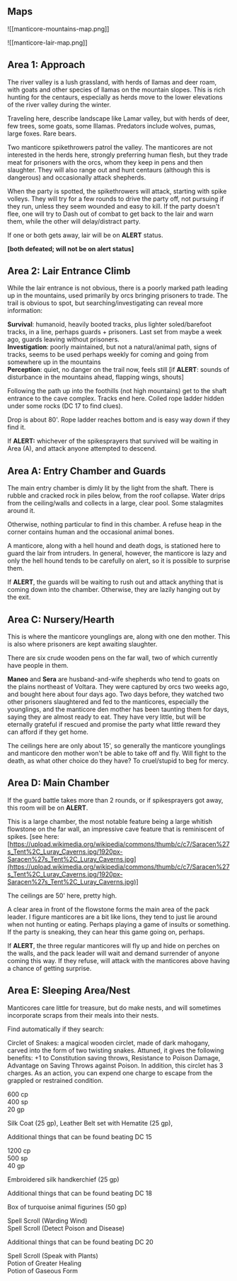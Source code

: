 ## Maps

![[manticore-mountains-map.png]]

![[manticore-lair-map.png]]

## Area 1: Approach
 
The river valley is a lush grassland, with herds of llamas and deer roam, with goats and other species of llamas on the mountain slopes. This is rich hunting for the centaurs, especially as herds move to the lower elevations of the river valley during the winter.
 
Traveling here, describe landscape like Lamar valley, but with herds of deer, few trees, some goats, some lllamas. Predators include wolves, pumas, large foxes. Rare bears.
 
Two manticore spikethrowers patrol the valley. The manticores are not interested in the herds here, strongly preferring human flesh, but they trade meat for prisoners with the orcs, whom they keep in pens and then slaughter. They will also range out and hunt centaurs (although this is dangerous) and occasionally attack shepherds.
 
When the party is spotted, the spikethrowers will attack, starting with spike volleys. They will try for a few rounds to drive the party off, not pursuing if they run, unless they seem wounded and easy to kill. If the party doesn't flee, one will try to Dash out of combat to get back to the lair and warn them, while the other will delay/distract party.
 
If one or both gets away, lair will be on **ALERT** status.
 
**[both defeated; will not be on alert status]**
 
## Area 2: Lair Entrance Climb
 
While the lair entrance is not obvious, there is a poorly marked path leading up in the mountains, used primarily by orcs bringing prisoners to trade. The trail is obvious to spot, but searching/investigating can reveal more information:
 
**Survival**: humanoid, heavily booted tracks, plus lighter soled/barefoot tracks, in a line, perhaps guards + prisoners. Last set from maybe a week ago, guards leaving without prisoners.  
**Investigation**: poorly maintained, but not a natural/animal path, signs of tracks, seems to be used perhaps weekly for coming and going from somewhere up in the mountains  
**Perception**: quiet, no danger on the trail now, feels still [if **ALERT**: sounds of disturbance in the mountains ahead, flapping wings, shouts]
 
Following the path up into the foothills (not high mountains) get to the shaft entrance to the cave complex. Tracks end here. Coiled rope ladder hidden under some rocks (DC 17 to find clues).
 
Drop is about 80'. Rope ladder reaches bottom and is easy way down if they find it.
 
If **ALERT:** whichever of the spikesprayers that survived will be waiting in Area (A), and attack anyone attempted to descend.

## Area A: Entry Chamber and Guards
 
The main entry chamber is dimly lit by the light from the shaft. There is rubble and cracked rock in piles below, from the roof collapse. Water drips from the ceiling/walls and collects in a large, clear pool. Some stalagmites around it.
 
Otherwise, nothing particular to find in this chamber. A refuse heap in the corner contains human and the occasional animal bones.
 
A manticore, along with a hell hound and death dogs, is stationed here to guard the lair from intruders. In general, however, the manticore is lazy and only the hell hound tends to be carefully on alert, so it is possible to surprise them.
 
If **ALERT**, the guards will be waiting to rush out and attack anything that is coming down into the chamber. Otherwise, they are lazily hanging out by the exit.
 
## Area C: Nursery/Hearth
 
This is where the manticore younglings are, along with one den mother. This is also where prisoners are kept awaiting slaughter.
 
There are six crude wooden pens on the far wall, two of which currently have people in them.
 
**Maneo** and **Sera** are husband-and-wife shepherds who tend to goats on the plains northeast of Voltara. They were captured by orcs two weeks ago, and bought here about four days ago. Two days before, they watched two other prisoners slaughtered and fed to the manticores, especially the younglings, and the manticore den mother has been taunting them for days, saying they are almost ready to eat. They have very little, but will be eternally grateful if rescued and promise the party what little reward they can afford if they get home.
 
The ceilings here are only about 15', so generally the manticore younglings and manticore den mother won't be able to take off and fly. Will fight to the death, as what other choice do they have? To cruel/stupid to beg for mercy.
 
## Area D: Main Chamber
 
If the guard battle takes more than 2 rounds, or if spikesprayers got away, this room will be on **ALERT**.
 
This is a large chamber, the most notable feature being a large whitish flowstone on the far wall, an impressive cave feature that is reminiscent of spikes. [see here: [https://upload.wikimedia.org/wikipedia/commons/thumb/c/c7/Saracen%27s_Tent%2C_Luray_Caverns.jpg/1920px-Saracen%27s_Tent%2C_Luray_Caverns.jpg](https://upload.wikimedia.org/wikipedia/commons/thumb/c/c7/Saracen%27s_Tent%2C_Luray_Caverns.jpg/1920px-Saracen%27s_Tent%2C_Luray_Caverns.jpg)]
 
The ceilings are 50' here, pretty high.
 
A clear area in front of the flowstone forms the main area of the pack leader. I figure manticores are a bit like lions, they tend to just lie around when not hunting or eating. Perhaps playing a game of insults or something. If the party is sneaking, they can hear this game going on, perhaps.
 
If **ALERT**, the three regular manticores will fly up and hide on perches on the walls, and the pack leader will wait and demand surrender of anyone coming this way. If they refuse, will attack with the manticores above having a chance of getting surprise.
 
## Area E: Sleeping Area/Nest
 
Manticores care little for treasure, but do make nests, and will sometimes incorporate scraps from their meals into their nests.
 
Find automatically if they search:
 
Circlet of Snakes: a magical wooden circlet, made of dark mahogany, carved into the form of two twisting snakes. Attuned, it gives the following benefits: +1 to Constitution saving throws, Resistance to Poison Damage, Advantage on Saving Throws against Poison. In addition, this circlet has 3 charges. As an action, you can expend one charge to escape from the grappled or restrained condition.
 
600 cp  
400 sp  
20 gp
 
Silk Coat (25 gp), Leather Belt set with Hematite (25 gp),
 
Additional things that can be found beating DC 15
 
1200 cp  
500 sp  
40 gp
 
Embroidered silk handkerchief (25 gp)
 
Additional things that can be found beating DC 18
 
Box of turquoise animal figurines (50 gp)
 
Spell Scroll (Warding Wind)  
Spell Scroll (Detect Poison and Disease)
 
Additional things that can be found beating DC 20
 
Spell Scroll (Speak with Plants)  
Potion of Greater Healing  
Potion of Gaseous Form